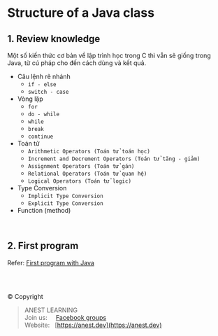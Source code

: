 # Structure of a Java class

## 1. Review knowledge

Một số kiến thức cơ bản về lập trình học trong C thì vẫn sẽ giống trong Java, từ cú pháp cho đến cách dùng và kết quả.

- Câu lệnh rẽ nhánh
  - `if - else`
  - `switch - case`
- Vòng lặp
  - `for`
  - `do - while`
  - `while`
  - `break`
  - `continue`
- Toán tử
  - `Arithmetic Operators (Toán tử toán học)`
  - `Increment and Decrement Operators (Toán tử tăng - giảm)`
  - `Assignment Operators (Toán tử gán)`
  - `Relational Operators (Toán tử quan hệ)`
  - `Logical Operators (Toán tử logic)`
- Type Conversion
  - `Implicit Type Conversion`
  - `Explicit Type Conversion`
- Function (method)

<br />

## 2. First program

Refer: [First program with Java](https://github.com/AnestAcademy/Course-Java-Fundamentals/blob/master/1.%20First%20program%20with%20Java.md)

<br />

##  

© Copyright
> ANEST LEARNING  
> Join us: &nbsp;&nbsp;&nbsp; [Facebook groups](https://www.facebook.com/groups/anest.learning/)  
> Website: &nbsp; [https://anest.dev](https://anest.dev)  
